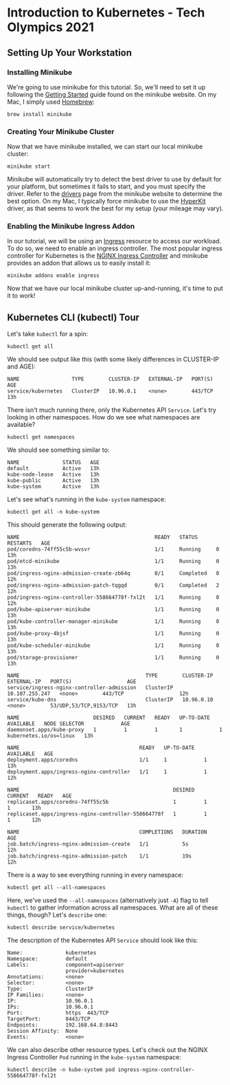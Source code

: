 # Introduction to Kubernetes - Tech Olympics 2021

## Setting Up Your Workstation

### Installing Minikube

We're going to use minikube for this tutorial. So, we'll need to set it up following the 
[Getting Started](https://minikube.sigs.k8s.io/docs/start/) guide found on the minikube website. On my Mac, I simply 
used [Homebrew](https://brew.sh/):

```shell
brew install minikube
```

### Creating Your Minikube Cluster

Now that we have minikube installed, we can start our local minikube cluster: 

```shell
minikube start
```

Minikube will automatically try to detect the best driver to use by default for your platform, but sometimes it fails to
start, and you must specify the driver. Refer to the [drivers](https://minikube.sigs.k8s.io/docs/drivers/) page from the
minikube website to determine the best option. On my Mac, I typically force minikube to use the 
[HyperKit](https://minikube.sigs.k8s.io/docs/drivers/hyperkit/) driver, as that seems to work the best for my setup 
(your mileage may vary).

### Enabling the Minikube Ingress Addon

In our tutorial, we will be using an [Ingress](https://kubernetes.io/docs/concepts/services-networking/ingress/) 
resource to access our workload. To do so, we need to enable an ingress controller. The most popular ingress controller 
for Kubernetes is the [NGINX Ingress Controller](https://kubernetes.github.io/ingress-nginx/) and minikube provides an 
addon that allows us to easily install it:

```shell
minikube addons enable ingress
```

Now that we have our local minikube cluster up-and-running, it's time to put it to work!

## Kubernetes CLI (kubectl) Tour

Let's take `kubectl` for a spin:

```shell
kubectl get all
```

We should see output like this (with some likely differences in CLUSTER-IP and AGE):

```shell
NAME                 TYPE        CLUSTER-IP   EXTERNAL-IP   PORT(S)   AGE
service/kubernetes   ClusterIP   10.96.0.1    <none>        443/TCP   13h
```

There isn't much running there, only the Kubernetes API `Service`. Let's try looking in other namespaces. How do we
see what namespaces are available?

```shell
kubectl get namespaces
```

We should see something similar to:

```shell
NAME              STATUS   AGE
default           Active   13h
kube-node-lease   Active   13h
kube-public       Active   13h
kube-system       Active   13h
```

Let's see what's running in the `kube-system` namespace:

```shell
kubectl get all -n kube-system
```

This should generate the following output:

```shell
NAME                                            READY   STATUS      RESTARTS   AGE
pod/coredns-74ff55c5b-wvsvr                     1/1     Running     0          13h
pod/etcd-minikube                               1/1     Running     0          13h
pod/ingress-nginx-admission-create-zb64q        0/1     Completed   0          12h
pod/ingress-nginx-admission-patch-tqgqd         0/1     Completed   2          12h
pod/ingress-nginx-controller-558664778f-fxl2t   1/1     Running     0          12h
pod/kube-apiserver-minikube                     1/1     Running     0          13h
pod/kube-controller-manager-minikube            1/1     Running     0          13h
pod/kube-proxy-4bjsf                            1/1     Running     0          13h
pod/kube-scheduler-minikube                     1/1     Running     0          13h
pod/storage-provisioner                         1/1     Running     0          13h

NAME                                         TYPE        CLUSTER-IP       EXTERNAL-IP   PORT(S)                  AGE
service/ingress-nginx-controller-admission   ClusterIP   10.107.255.247   <none>        443/TCP                  12h
service/kube-dns                             ClusterIP   10.96.0.10       <none>        53/UDP,53/TCP,9153/TCP   13h

NAME                        DESIRED   CURRENT   READY   UP-TO-DATE   AVAILABLE   NODE SELECTOR            AGE
daemonset.apps/kube-proxy   1         1         1       1            1           kubernetes.io/os=linux   13h

NAME                                       READY   UP-TO-DATE   AVAILABLE   AGE
deployment.apps/coredns                    1/1     1            1           13h
deployment.apps/ingress-nginx-controller   1/1     1            1           12h

NAME                                                  DESIRED   CURRENT   READY   AGE
replicaset.apps/coredns-74ff55c5b                     1         1         1       13h
replicaset.apps/ingress-nginx-controller-558664778f   1         1         1       12h

NAME                                       COMPLETIONS   DURATION   AGE
job.batch/ingress-nginx-admission-create   1/1           5s         12h
job.batch/ingress-nginx-admission-patch    1/1           19s        12h
```

There is a way to see everything running in every namespace:

```shell
kubectl get all --all-namespaces
```

Here, we've used the `--all-namespaces` (alternatively just `-A`) flag to tell `kubectl` to gather information across 
all namespaces. What are all of these things, though? Let's `describe` one: 

```shell
kubectl describe service/kubernetes
```

The description of the Kubernetes API `Service` should look like this:

```shell
Name:              kubernetes
Namespace:         default
Labels:            component=apiserver
                   provider=kubernetes
Annotations:       <none>
Selector:          <none>
Type:              ClusterIP
IP Families:       <none>
IP:                10.96.0.1
IPs:               10.96.0.1
Port:              https  443/TCP
TargetPort:        8443/TCP
Endpoints:         192.168.64.8:8443
Session Affinity:  None
Events:            <none>
```

We can also describe other resource types. Let's check out the NGINX Ingress Controller `Pod` running in the 
`kube-system` namespace:

```shell
kubectl describe -n kube-system pod ingress-nginx-controller-558664778f-fxl2t
```